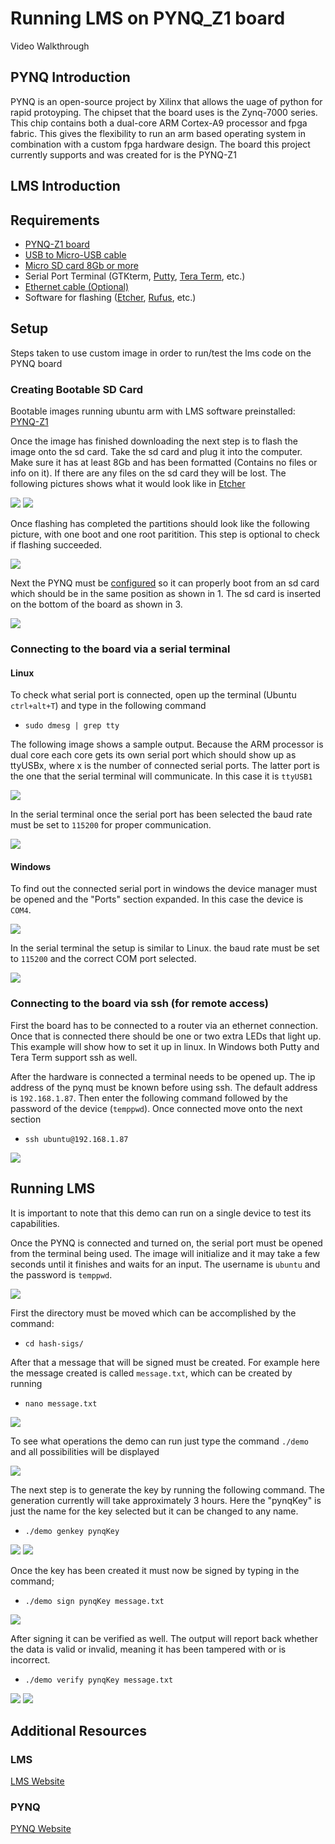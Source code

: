 # Running LMS on PYNQ_Z1 board

Video Walkthrough

## PYNQ Introduction
PYNQ is an open-source project by Xilinx that allows the uage of python for rapid protoyping. The chipset that the board uses is the Zynq-7000 series. This chip contains both a dual-core ARM Cortex-A9 processor and fpga fabric. This gives the flexibility to run an arm based operating system in combination with a custom fpga hardware design. The board this project currently supports and was created for is the PYNQ-Z1

## LMS Introduction

## Requirements
* [PYNQ-Z1 board](http://www.pynq.io/board.html)
* [USB to Micro-USB cable](https://www.amazon.com/UGREEN-Braided-Charger-Charging-Controller/dp/B01NBHYAR0/ref=sr_1_2?dchild=1&keywords=usb-A+to+micro+usb+cable&qid=1616939596&sr=8-2)
* [Micro SD card 8Gb or more](https://www.amazon.com/SanDisk%C2%AE-microSDHCTM-8GB-Memory-Card/dp/B0012Y2LLE/ref=sr_1_3?dchild=1&keywords=micro+sd+card+8Gb&qid=1616939669&sr=8-3)
* Serial Port Terminal (GTKterm, [Putty](https://www.putty.org/), [Tera Term](https://ttssh2.osdn.jp/index.html.en), etc.)
* [Ethernet cable (Optional)](https://www.amazon.com/AmazonBasics-RJ45-Cat-6-Ethernet-Patch-Cable-10-Feet-3-Meters/dp/B00N2VISLW/ref=sr_1_2?dchild=1&keywords=Ethernet%2Bcable&qid=1616939698&sr=8-2&th=1)
* Software for flashing ([Etcher](https://www.balena.io/etcher/), [Rufus](https://rufus.ie/), etc.)

## Setup

Steps taken to use custom image in order to run/test the lms code on the PYNQ board

### Creating Bootable SD Card
Bootable images running ubuntu arm with LMS software preinstalled:
[PYNQ-Z1](https://drive.google.com/file/d/1cGJpK71YlWuMF9Sf-PXz1tq_aS4WoBCR/view?usp=sharing)

Once the image has finished downloading the next step is to flash the image onto the sd card. Take the sd card and plug it into the computer. Make sure it has at least 8Gb and has been formatted (Contains no files or info on it). If there are any files on the sd card they will be lost. The following pictures shows what it would look like in [Etcher](https://www.balena.io/etcher/)

![](/Pictures/Etcher_Flashing.png)
![](/Pictures/Etcher_Flashed.png)

Once flashing has completed the partitions should look like the following picture, with one boot and one root paritition. This step is optional to check if flashing succeeded.

![](/Pictures/Card_Partitions.png)

Next the PYNQ must be [configured](https://pynq.readthedocs.io/en/latest/getting_started/pynq_z1_setup.html) so it can properly boot from an sd card which should be in the same position as shown in 1. The sd card is inserted on the bottom of the board as shown in 3.

![](/Pictures/Board_Setup.PNG)

### Connecting to the board via a serial terminal
#### Linux
To check what serial port is connected, open up the terminal (Ubuntu ```ctrl+alt+T```) and type in the following command
* ```sudo dmesg | grep tty```

The following image shows a sample output. Because the ARM processor is dual core each core gets its own serial port which should show up as ttyUSBx, where x is the number of connected serial ports. The latter port is the one that the serial terminal will communicate. In this case it is ```ttyUSB1```

![](/Pictures/Dmesg_Out.png)

In the serial terminal once the serial port has been selected the baud rate must be set to ```115200``` for proper communication.

![](/Pictures/Terminal_Config.png)

#### Windows
To find out the connected serial port in windows the device manager must be opened and the "Ports" section expanded. In this case the device is ```COM4```.

![](/Pictures/Windows_COM.PNG)

In the serial terminal the setup is similar to Linux. the baud rate must be set to ```115200``` and the correct COM port selected.

![](/Pictures/Windows_Config.PNG)

### Connecting to the board via ssh (for remote access)
First the board has to be connected to a router via an ethernet connection. Once that is connected there should be one or two extra LEDs that light up. This example will show how to set it up in linux. In Windows both Putty and Tera Term support ssh as well.

After the hardware is connected a terminal needs to be opened up. The ip address of the pynq must be known before using ssh. The default address is ```192.168.1.87```. Then enter the following command followed by the password of the device (```temppwd```). Once connected move onto the next section
* ```ssh ubuntu@192.168.1.87```

![](/Pictures/Ssh.png)

## Running LMS
It is important to note that this demo can run on a single device to test its capabilities.

Once the PYNQ is connected and turned on, the serial port must be opened from the terminal being used. The image will initialize and it may take a few seconds until it finishes and waits for an input. The username is ```ubuntu``` and the password is ```temppwd```.

![](/Pictures/Boot_Image.png)

First the directory must be moved which can be accomplished by the command:
* ```cd hash-sigs/```

After that a message that will be signed must be created. For example here the message created is called ```message.txt```, which can be created by running 
* ```nano message.txt```

![](/Pictures/Message.png)

To see what operations the demo can run just type the command ```./demo``` and all possibilities will be displayed

![](/Pictures/Demo.png)

The next step is to generate the key by running the following command. The generation currently will take approximately 3 hours. Here the "pynqKey" is just the name for the key selected but it can be changed to any name.
* ```./demo genkey pynqKey```

![](/Pictures/Genkey_Start.png)
![](/Pictures/Genkey_End.png)

Once the key has been created it must now be signed by typing in the command;
* ```./demo sign pynqKey message.txt```

![](/Pictures/Demo_Sign.png)

After signing it can be verified as well. The output will report back whether the data is valid or invalid, meaning it has been tampered with or is incorrect.
* ```./demo verify pynqKey message.txt```

![](/Pictures/Demo_Valid.png)
![](/Pictures/Demo_Invalid.png)

## Additional Resources

### LMS
[LMS Website](https://csrc.nist.gov/Projects/stateful-hash-based-signatures) 

### PYNQ
[PYNQ Website](http://www.pynq.io/)


